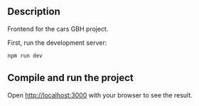 ## Description
Frontend for the cars GBH project.

First, run the development server:

```bash
npm run dev
```

## Compile and run the project

Open [http://localhost:3000](http://localhost:3000) with your browser to see the result.
